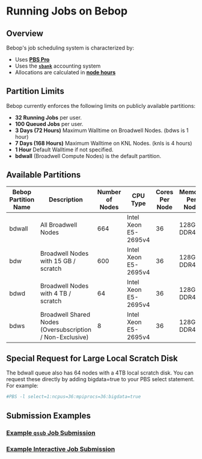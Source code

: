 # Running Jobs on Bebop

## Overview

Bebop's job scheduling system is characterized by:

- Uses [**PBS Pro**](../running-jobs-at-lcrc/slurm-clusters.md)
- Uses the [**`sbank`**](../allocation-management/sbank-allocation-accounting-system.md) accounting system
- Allocations are calculated in [**node hours**](../allocation-management/allocations.md#node-hours-improv-and-bebop-clusters)

## Partition Limits

Bebop currently enforces the following limits on publicly available partitions:

- **32 Running Jobs** per user.
- **100 Queued Jobs** per user.
- **3 Days (72 Hours)** Maximum Walltime on Broadwell Nodes. (bdws is 1 hour)
- **7 Days (168 Hours)** Maximum Walltime on KNL Nodes. (knls is 4 hours)
- **1 Hour** Default Walltime if not specified.
- **bdwall** (Broadwell Compute Nodes) is the default partition.

## Available Partitions

| Bebop Partition Name | Description                        | Number of Nodes | CPU Type                | Cores Per Node | Memory Per Node | Local Scratch Disk |
|----------------------|------------------------------------|-----------------|-------------------------|----------------|-----------------|--------------------|
| bdwall               | All Broadwell Nodes                | 664             | Intel Xeon E5-2695v4    | 36             | 128GB DDR4      | 15 GB or 4 TB      |
| bdw                  | Broadwell Nodes with 15 GB / scratch | 600           | Intel Xeon E5-2695v4    | 36             | 128GB DDR4      | 15 GB              |
| bdwd                 | Broadwell Nodes with 4 TB / scratch  | 64            | Intel Xeon E5-2695v4    | 36             | 128GB DDR4      | 4 TB               |
| bdws                 | Broadwell Shared Nodes (Oversubscription / Non-Exclusive) | 8                 | Intel Xeon E5-2695v4    | 36             | 128GB DDR4      | 15 GB              |

## Special Request for Large Local Scratch Disk

The bdwall queue also has 64 nodes with a 4TB local scratch disk. You can request these directly by adding bigdata=true to your PBS select statement. For example:

```bash
#PBS -l select=1:ncpus=36:mpiprocs=36:bigdata=true
```

## Submission Examples

### [Example `qsub` Job Submission](../running-jobs-at-lcrc/pbs-pro-clusters.md#resource-selection-and-job-placement)

### [Example Interactive Job Submission](../running-jobs-at-lcrc/pbs-pro-clusters.md#submitting-an-interactive-job)